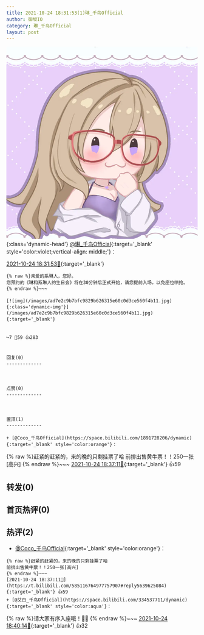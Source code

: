 ```yaml
---
title: 2021-10-24 18:31:53(1)琳_千鸟Official
author: 御坂IO
category: 琳_千鸟Official
layout: post
---
```


![img](/images/c0a88f85ebd0d056f37b114e0748e69556c8b488.jpg){:class='dynamic-head'}
[@琳_千鸟Official](https://space.bilibili.com/1620923329/dynamic){:target='_blank' style='color:violet;vertical-align: middle;'}：

[2021-10-24 18:31:53🔗](https://t.bilibili.com/585116764977757907){:target='_blank'}

~~~
{% raw %}亲爱的系琳人，您好。
您预约的《琳和系琳人的生日会》将在30分钟后正式开始，请您提前入场，以免座位哄抢。
{% endraw %}~~~

[![img](/images/ad7e2c9b7bfc9829b626315e60c0d3ce560f4b11.jpg){:class='dynamic-img'}](/images/ad7e2c9b7bfc9829b626315e60c0d3ce560f4b11.jpg){:target='_blank'}


↪️7 💬59 👍283


回复(0)
-------------



点赞(0)
-------------



置顶(1)
-------------

+ [@Coco_千鸟Official](https://space.bilibili.com/1891728206/dynamic){:target='_blank' style='color:orange'}：
~~~
{% raw %}赶紧的赶紧的，来的晚的只剩挂票了哈
前排出售黄牛票！！250一张[高兴]
{% endraw %}~~~
[2021-10-24 18:37:11🔗](https://t.bilibili.com/585116764977757907#reply5639625084){:target='_blank'} 👍59


转发(0)
-------------



首页热评(0)
-------------



热评(2)
-------------

+ [@Coco_千鸟Official](https://space.bilibili.com/1891728206/dynamic){:target='_blank' style='color:orange'}：
~~~
{% raw %}赶紧的赶紧的，来的晚的只剩挂票了哈
前排出售黄牛票！！250一张[高兴]
{% endraw %}~~~
[2021-10-24 18:37:11🔗](https://t.bilibili.com/585116764977757907#reply5639625084){:target='_blank'} 👍59
+ [@艾白_千鸟Official](https://space.bilibili.com/334537711/dynamic){:target='_blank' style='color:aqua'}：
~~~
{% raw %}请大家有序入座哦！📢📢
{% endraw %}~~~
[2021-10-24 18:40:14🔗](https://t.bilibili.com/585116764977757907#reply5639645018){:target='_blank'} 👍32


